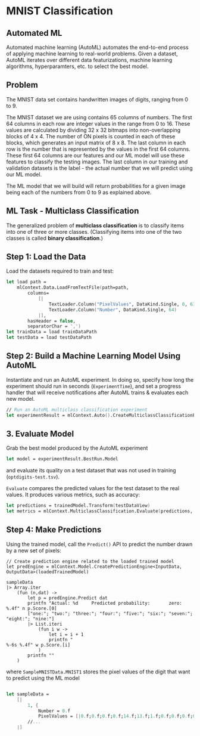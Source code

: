 # MNIST Classification

## Automated ML
Automated machine learning (AutoML) automates the end-to-end process of applying machine learning to real-world problems. Given a dataset, AutoML iterates over different data featurizations, machine learning algorithms, hyperparamters, etc. to select the best model.

## Problem
The MNIST data set contains handwritten images of digits, ranging from 0 to 9.

The MNIST dataset we are using contains 65 columns of numbers. The first 64 columns in each row are integer values in the range from 0 to 16. These values are calculated by dividing 32 x 32 bitmaps into non-overlapping blocks of 4 x 4. The number of ON pixels is counted in each of these blocks, which generates an input matrix of 8 x 8. The last column in each row is the number that is represented by the values in the first 64 columns. These first 64 columns are our features and our ML model will use these features to classify the testing images. The last column in our training and validation datasets is the label - the actual number that we will predict using our ML model.

The ML model that we will build will return probabilities for a given image being each of the numbers from 0 to 9 as explained above.

## ML Task - Multiclass Classification
The generalized problem of **multiclass classification** is to classify items into one of three or more classes. (Classifying items into one of the two classes is called **binary classification**.)

## Step 1: Load the Data

Load the datasets required to train and test:

```fsharp
let load path =
	mlContext.Data.LoadFromTextFile(path=path,
		columns=
			[|
				TextLoader.Column("PixelValues", DataKind.Single, 0, 63)
				TextLoader.Column("Number", DataKind.Single, 64)
			|],
		hasHeader = false,
		separatorChar = ',')
let trainData = load trainDataPath
let testData = load testDataPath
```

## Step 2: Build a Machine Learning Model Using AutoML

Instantiate and run an AutoML experiment. In doing so, specify how long the experiment should run in seconds (`ExperimentTime`), and set a progress handler that will receive notifications after AutoML trains & evaluates each new model.

```fsharp
// Run an AutoML multiclass classification experiment
let experimentResult = mlContext.Auto().CreateMulticlassClassificationExperiment(experimentTimeInSeconds).Execute(trainData, "Number", progressHandler = progressHandler)
```

## 3. Evaluate Model

Grab the best model produced by the AutoML experiment

```fsharp
let model = experimentResult.BestRun.Model
```

and evaluate its quality on a test dataset that was not used in training (`optdigits-test.tsv`).

`Evaluate` compares the predicted values for the test dataset to the real values. It produces various metrics, such as accuracy:

```fsharp
let predictions = trainedModel.Transform(testDataView)
let metrics = mlContext.MulticlassClassification.Evaluate(predictions, scoreColumnName = "Score")
```

## Step 4: Make Predictions

Using the trained model, call the `Predict()` API to predict the number drawn by a new set of pixels:

```fharp
// Create prediction engine related to the loaded trained model
let predEngine = mlContext.Model.CreatePredictionEngine<InputData, OutputData>(loadedTrainedModel)

sampleData
|> Array.iter 
    (fun (n,dat) ->
        let p = predEngine.Predict dat
        printfn "Actual: %d     Predicted probability:       zero:  %.4f" n p.Score.[0]
        ["one:"; "two:"; "three:"; "four:"; "five:"; "six:"; "seven:"; "eight:"; "nine:"]
        |> List.iteri 
            (fun i w ->
                let i = i + 1
                printfn "                                           %-6s %.4f" w p.Score.[i]
            )
        printfn ""
    )
```

where `SampleMNISTData.MNIST1` stores the pixel values of the digit that want to predict using the ML model

```fsharp

let sampleData = 
    [|
        1, {
            Number = 0.f
            PixelValues = [|0.f;0.f;0.f;0.f;14.f;13.f;1.f;0.f;0.f;0.f;0.f;5.f;16.f;16.f;2.f;0.f;0.f;0.f;0.f;14.f;16.f;12.f;0.f;0.f;0.f;1.f;10.f;16.f;16.f;12.f;0.f;0.f;0.f;3.f;12.f;14.f;16.f;9.f;0.f;0.f;0.f;0.f;0.f;5.f;16.f;15.f;0.f;0.f;0.f;0.f;0.f;4.f;16.f;14.f;0.f;0.f;0.f;0.f;0.f;1.f;13.f;16.f;1.f;0.f|]
        //...
	|]
```
